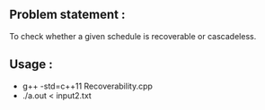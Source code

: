 ## Problem statement :
To check whether a given schedule is recoverable or cascadeless.

## Usage :
- g++ -std=c++11 Recoverability.cpp
- ./a.out < input2.txt
